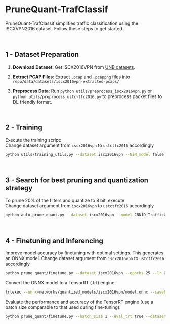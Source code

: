 # PruneQuant-TrafClassif

PruneQuant-TrafClassif simplifies traffic classification using the ISCXVPN2016 dataset. Follow these steps to get started.


&nbsp;
&nbsp;
&nbsp;
&nbsp;
&nbsp;

## 1 - Dataset Preparation

1. **Download Dataset**: Get ISCX2016VPN from [UNB datasets](https://www.unb.ca/cic/datasets/vpn.html).

2. **Extract PCAP Files**:
   Extract `.pcap` and `.pcappng` files into `repo/data/datasets/iscx2016vpn-extracted-pcaps/`

3. **Preprocess Data**:
   Run `python utils/preprocess_iscx2016vpn.py` or `python utils/preprocess_ustc-tfc2016.py` to preprocess packet files to DL friendly format.

&nbsp;
&nbsp;
&nbsp;
&nbsp;
&nbsp;


## 2 - Training

Execute the training script:\
Change dataset argument from `iscx2016vpn`  to `ustctfc2016` accordingly
```bash
python utils/training_utils.py --dataset iscx2016vpn --NiN_model false --epochs 250 --batch_size 128
```

&nbsp;
&nbsp;
&nbsp;
&nbsp;
&nbsp;



## 3 - Search for best pruning and quantization strategy
To prune 20% of the filters and quantize to 8 bit, execute:\
Change dataset argument from `iscx2016vpn`  to `ustctfc2016` accordingly
```bash
python auto_prune_quant.py --dataset iscx2016vpn --model CNN1D_TrafficClassification --prune_ratio 0.2 --qat_epochs 5 --data_bsize 1024 --seed 2024 --action_std 0.5 --max_episodes 1000 | tee logs/iscx2016vpn/prune0.20_qatepch5_bsize1024_actionstd0.5_maxepsd1000.txt
```

&nbsp;
&nbsp;
&nbsp;
&nbsp;
&nbsp;


## 4 - Finetuning and Inferencing

Improve model accuracy by finetuning with optimal settings. This generates an ONNX model. Change dataset argument from `iscx2016vpn` to `ustctfc2016` accordingly
```bash
python prune_quant/finetune.py --dataset iscx2016vpn --epochs 25 --lr 0.001 --batch_size 32
```
Convert the ONNX model to a TensorRT (.trt) engine:
<!-- Use new terminal, cd to repo -->
<!-- export LD_LIBRARY_PATH=$LD_LIBRARY_PATH:/home/zafri/anaconda3/envs/cuda12:/home/zafri/anaconda3/envs/cuda12/lib -->
<!-- /home/zafri/anaconda3/envs/cuda12/TensorRT-8.6.1.6/bin/trtexec --onnx=networks/quantized_models/iscx2016vpn/model.onnx --saveEngine=networks/quantized_models/iscx2016vpn/model_engine.trt --int8 -->
```bash
trtexec --onnx=networks/quantized_models/iscx2016vpn/model.onnx --saveEngine=networks/quantized_models/iscx2016vpn/model_engine.trt --int8 
```
Evaluate the performance and accuracy of the TensorRT engine (use a batch size comparable to that used during fine-tuning):
```bash
python prune_quant/finetune.py --batch_size 1 --eval_trt true --dataset iscx2016vpn
```
